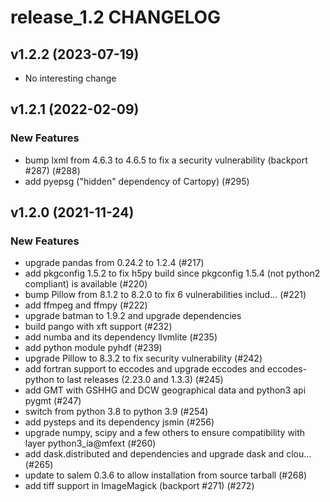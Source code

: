 # release_1.2 CHANGELOG

## v1.2.2 (2023-07-19)

- No interesting change

## v1.2.1 (2022-02-09)

### New Features

- bump lxml from 4.6.3 to 4.6.5 to fix a security vulnerability (backport #287) (#288)
- add pyepsg ("hidden" dependency of Cartopy) (#295)

## v1.2.0 (2021-11-24)

### New Features

- upgrade pandas from 0.24.2 to 1.2.4 (#217)
- add pkgconfig 1.5.2 to fix h5py build since pkgconfig 1.5.4 (not python2 compliant) is available (#220)
- bump Pillow from 8.1.2 to 8.2.0 to fix 6 vulnerabilities includ… (#221)
- add ffmpeg and ffmpy (#222)
- upgrade batman to 1.9.2 and upgrade dependencies
- build pango with xft support (#232)
- add numba and its dependency llvmlite  (#235)
- add python module pyhdf (#239)
- upgrade Pillow to 8.3.2 to fix security vulnerability (#242)
- add fortran support to eccodes and upgrade eccodes and eccodes-python to last releases (2.23.0 and 1.3.3) (#245)
- add GMT with GSHHG and DCW geographical data and python3 api pygmt (#247)
- switch from python 3.8 to python 3.9 (#254)
- add pysteps and its dependency jsmin (#256)
- upgrade numpy, scipy and a few others to ensure compatibility with layer python3_ia@mfext (#260)
- add dask.distributed and dependencies and upgrade dask and clou… (#265)
- update to salem 0.3.6 to allow installation from source tarball (#268)
- add tiff support in ImageMagick (backport #271) (#272)


